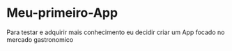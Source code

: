 # Meu-primeiro-App
Para testar e adquirir mais conhecimento eu decidir criar um App focado no mercado gastronomico
